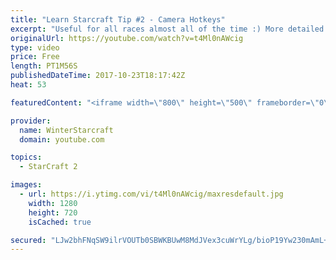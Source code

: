 ```yaml
---
title: "Learn Starcraft Tip #2 - Camera Hotkeys"
excerpt: "Useful for all races almost all of the time :) More detailed guides/tutorials under the learn to play starcraft playlist."
originalUrl: https://youtube.com/watch?v=t4Ml0nAWcig
type: video
price: Free
length: PT1M56S
publishedDateTime: 2017-10-23T18:17:42Z
heat: 53

featuredContent: "<iframe width=\"800\" height=\"500\" frameborder=\"0\" src=\"https://www.youtube.com/embed/t4Ml0nAWcig\" allow=\"accelerometer; autoplay; encrypted-media; gyroscope; picture-in-picture\" allowfullscreen></iframe>"

provider:
  name: WinterStarcraft
  domain: youtube.com

topics:
  - StarCraft 2

images:
  - url: https://i.ytimg.com/vi/t4Ml0nAWcig/maxresdefault.jpg
    width: 1280
    height: 720
    isCached: true

secured: "LJw2bhFNqSW9ilrVOUTb0SBWKBUwM8MdJVex3cuWrYLg/bioP19Yw230mAmL+7hlHHT5nv8FXlMB4HwcMX06ul441+80GQYYkPj9ZdF+fO+niNR1guRZRXOzTC1LZvsIuUXEurFyvDIcLBDaiWMTsSprAGgeiBO3lmz/k5YO+cf7mVUR1H34HgBc+tbZI3v+1Jndjs/lMLyYOO7VPv2UogPKYAfo8VZ3b99yZ/hKP9Q1kIir3srecmtdydWGu0JcoePMoeIo7vjckyRdpPVDqL7O+vW6ZSPVFi2h3ao6QzubLkZAgdGcyNFUPXLYDCnwmWF3Q12028vCEairnrDtjt4C9ETU7AdsO1GnXK+rl2pac5iZX1ERxc/491mP8ti1K7yDkjCnNbVrsj/7GDfNlaU3RpswfLN/ShGeMjnw/j0=;EP5WrfvKVqRT3blkUGDasQ=="
---
```


